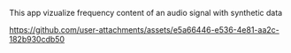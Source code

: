 This app vizualize frequency content of an audio signal with synthetic data

https://github.com/user-attachments/assets/e5a66446-e536-4e81-aa2c-182b930cdb50

